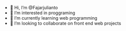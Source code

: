 - 👋 Hi, I’m @Fajarjulianto
- 👀 I’m interested in proggraming
- 🌱 I’m currently learning web programming
- 💞️ I’m looking to collaborate on front end web projects
